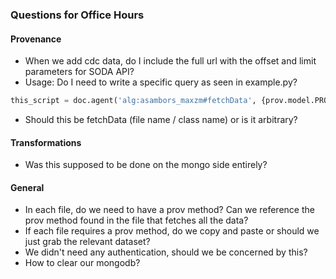 ### Questions for Office Hours
#### Provenance
  * When we add cdc data, do I include the full url with the offset and limit parameters for SODA API? 
  * Usage: Do I need to write a specific query as seen in example.py?

```python 
this_script = doc.agent('alg:asambors_maxzm#fetchData', {prov.model.PROV_TYPE:prov.model.PROV['SoftwareAgent'], 'ont:Extension':'py'}) 

```
  * Should this be fetchData (file name / class name) or is it arbitrary?  

#### Transformations
  * Was this supposed to be done on the mongo side entirely?

#### General
  * In each file, do we need to have a prov method? Can we reference the prov method found in the file that fetches all the data?
  * If each file requires a prov method, do we copy and paste or should we just grab the relevant dataset?
  * We didn't need any authentication, should we be concerned by this? 
  * How to clear our mongodb? 